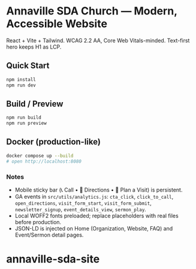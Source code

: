 
# Annaville SDA Church — Modern, Accessible Website

React + Vite + Tailwind. WCAG 2.2 AA, Core Web Vitals-minded. Text-first hero keeps H1 as LCP.

## Quick Start
```bash
npm install
npm run dev
```

## Build / Preview
```bash
npm run build
npm run preview
```

## Docker (production-like)
```bash
docker compose up --build
# open http://localhost:8080
```

### Notes
- Mobile sticky bar (📞 Call • 🧭 Directions • 📝 Plan a Visit) is persistent.
- GA events in `src/utils/analytics.js`:
  `cta_click`, `click_to_call`, `open_directions`, `visit_form_start`, `visit_form_submit`, `newsletter_signup`, `event_details_view`, `sermon_play`.
- Local WOFF2 fonts preloaded; replace placeholders with real files before production.
- JSON-LD is injected on Home (Organization, Website, FAQ) and Event/Sermon detail pages.
# annaville-sda-site
